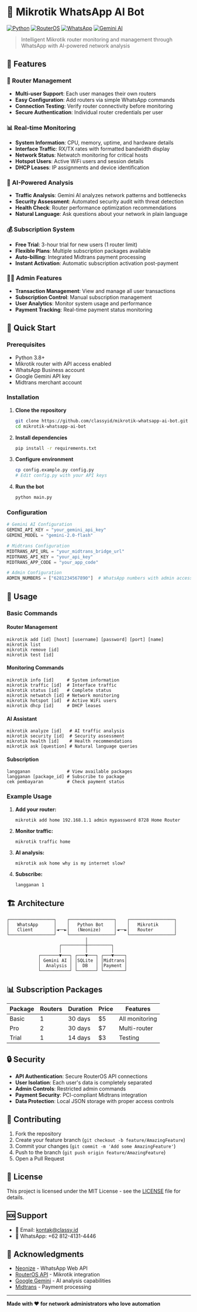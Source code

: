 # 🤖 Mikrotik WhatsApp AI Bot

[![Python](https://img.shields.io/badge/Python-3.8+-blue.svg)](https://python.org)
[![RouterOS](https://img.shields.io/badge/RouterOS-7.x-red.svg)](https://mikrotik.com)
[![WhatsApp](https://img.shields.io/badge/WhatsApp-Bot-green.svg)](https://whatsapp.com)
[![Gemini AI](https://img.shields.io/badge/Gemini-2.0%20Flash-purple.svg)](https://ai.google.dev)

> Intelligent Mikrotik router monitoring and management through WhatsApp with AI-powered network analysis

## 🌟 Features

### 🔧 Router Management
- **Multi-user Support**: Each user manages their own routers
- **Easy Configuration**: Add routers via simple WhatsApp commands
- **Connection Testing**: Verify router connectivity before monitoring
- **Secure Authentication**: Individual router credentials per user

### 📊 Real-time Monitoring
- **System Information**: CPU, memory, uptime, and hardware details
- **Interface Traffic**: RX/TX rates with formatted bandwidth display
- **Network Status**: Netwatch monitoring for critical hosts
- **Hotspot Users**: Active WiFi users and session details
- **DHCP Leases**: IP assignments and device identification

### 🧠 AI-Powered Analysis
- **Traffic Analysis**: Gemini AI analyzes network patterns and bottlenecks
- **Security Assessment**: Automated security audit with threat detection
- **Health Check**: Router performance optimization recommendations
- **Natural Language**: Ask questions about your network in plain language

### 💰 Subscription System
- **Free Trial**: 3-hour trial for new users (1 router limit)
- **Flexible Plans**: Multiple subscription packages available
- **Auto-billing**: Integrated Midtrans payment processing
- **Instant Activation**: Automatic subscription activation post-payment

### 👨‍💼 Admin Features
- **Transaction Management**: View and manage all user transactions
- **Subscription Control**: Manual subscription management
- **User Analytics**: Monitor system usage and performance
- **Payment Tracking**: Real-time payment status monitoring

## 🚀 Quick Start

### Prerequisites
- Python 3.8+
- Mikrotik router with API access enabled
- WhatsApp Business account
- Google Gemini API key
- Midtrans merchant account

### Installation

1. **Clone the repository**
   ```bash
   git clone https://github.com/classyid/mikrotik-whatsapp-ai-bot.git
   cd mikrotik-whatsapp-ai-bot
   ```

2. **Install dependencies**
   ```bash
   pip install -r requirements.txt
   ```

3. **Configure environment**
   ```bash
   cp config.example.py config.py
   # Edit config.py with your API keys
   ```

4. **Run the bot**
   ```bash
   python main.py
   ```

### Configuration

```python
# Gemini AI Configuration
GEMINI_API_KEY = "your_gemini_api_key"
GEMINI_MODEL = "gemini-2.0-flash"

# Midtrans Configuration
MIDTRANS_API_URL = "your_midtrans_bridge_url"
MIDTRANS_API_KEY = "your_api_key"
MIDTRANS_APP_CODE = "your_app_code"

# Admin Configuration
ADMIN_NUMBERS = ["6281234567890"]  # WhatsApp numbers with admin access
```

## 📱 Usage

### Basic Commands

#### Router Management
```
mikrotik add [id] [host] [username] [password] [port] [name]
mikrotik list
mikrotik remove [id]
mikrotik test [id]
```

#### Monitoring Commands
```
mikrotik info [id]     # System information
mikrotik traffic [id]  # Interface traffic
mikrotik status [id]   # Complete status
mikrotik netwatch [id] # Network monitoring
mikrotik hotspot [id]  # Active WiFi users
mikrotik dhcp [id]     # DHCP leases
```

#### AI Assistant
```
mikrotik analyze [id]   # AI traffic analysis
mikrotik security [id]  # Security assessment
mikrotik health [id]    # Health recommendations
mikrotik ask [question] # Natural language queries
```

#### Subscription
```
langganan              # View available packages
langganan [package_id] # Subscribe to package
cek pembayaran         # Check payment status
```

### Example Usage

1. **Add your router:**
   ```
   mikrotik add home 192.168.1.1 admin mypassword 8728 Home Router
   ```

2. **Monitor traffic:**
   ```
   mikrotik traffic home
   ```

3. **AI analysis:**
   ```
   mikrotik ask home why is my internet slow?
   ```

4. **Subscribe:**
   ```
   langganan 1
   ```

## 🏗️ Architecture

```
┌─────────────────┐    ┌─────────────────┐    ┌─────────────────┐
│   WhatsApp      │    │   Python Bot    │    │   Mikrotik      │
│   Client        │◄──►│   (Neonize)     │◄──►│   Router        │
└─────────────────┘    └─────────────────┘    └─────────────────┘
                              │
                    ┌─────────┼─────────┐
                    │         │         │
            ┌───────▼───┐ ┌───▼───┐ ┌───▼────┐
            │ Gemini AI │ │SQLite │ │Midtrans│
            │  Analysis │ │  DB   │ │Payment │
            └───────────┘ └───────┘ └────────┘
```

## 📊 Subscription Packages

| Package | Routers | Duration | Price | Features |
|---------|---------|----------|-------|----------|
| Basic   | 1       | 30 days  | $5    | All monitoring |
| Pro     | 2       | 30 days  | $7    | Multi-router |
| Trial   | 1       | 14 days  | $3    | Testing |

## 🔒 Security

- **API Authentication**: Secure RouterOS API connections
- **User Isolation**: Each user's data is completely separated
- **Admin Controls**: Restricted admin commands
- **Payment Security**: PCI-compliant Midtrans integration
- **Data Protection**: Local JSON storage with proper access controls

## 🤝 Contributing

1. Fork the repository
2. Create your feature branch (`git checkout -b feature/AmazingFeature`)
3. Commit your changes (`git commit -m 'Add some AmazingFeature'`)
4. Push to the branch (`git push origin feature/AmazingFeature`)
5. Open a Pull Request

## 📝 License

This project is licensed under the MIT License - see the [LICENSE](LICENSE) file for details.

## 🆘 Support

- 📧 Email: kontak@classy.id
- 💬 WhatsApp: +62 812-4131-4446


## 🙏 Acknowledgments

- [Neonize](https://github.com/krypton-byte/neonize) - WhatsApp Web API
- [RouterOS API](https://help.mikrotik.com/docs/display/ROS/API) - Mikrotik integration
- [Google Gemini](https://ai.google.dev/) - AI analysis capabilities
- [Midtrans](https://midtrans.com/) - Payment processing

---

**Made with ❤️ for network administrators who love automation**

